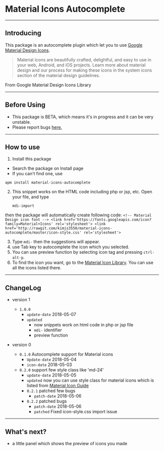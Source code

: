 # Material Icons Autocomplete

---
## Introducing
This package is an autocomplete plugin which let you to use [Google Material Design Icons](https://material.io/icons/).
>Material icons are beautifully crafted, delightful, and easy to use in your web, Android, and iOS projects. Learn more about material design and our process for making these icons in the system icons section of the material design guidelines.

From Google  Material Design Icons Library

---
## Before Using
* This package is BETA, which means it's in progress and it can be very unstable.
* Please report bugs [here.](https://github.com/kimjs3550/material-icons-autocomplete/issues)

---
## How to use
1. Install this package
  * Search the package on Install page
  * If you can't find one, use
  ```
  apm install material-icons-autocomplete
  ```
2. This snippet works on the HTML code including php or jsp, etc. Open your file, and type
    ```
    mdi-import
    ```
then the package will automatically create following code:
    ```
    <!-- Material Design icon font -->
    <link href='https://fonts.googleapis.com/icon?family=Material+Icons' rel='stylesheet'>
    <link href='http://rawgit.com/kimjs3550/material-icons-autocomplete/master/icon-style.css' rel='stylesheet'>
    ```    

3. Type ```mdi-``` then the suggestions will appear.
4. use Tab key to autocomplete the icon which you selected.
5. You can use preview function by selecting icon tag and pressing ```ctrl-alt-p```.
6. To find the icon you want, go to the [Material Icon Library](https://material.io/icons). You can use all the icons listed there.

---
## ChangeLog
* version 1
    * ```1.0.0```
        * ```update-date``` 2018-05-07
        * ```updated```
            * now snippets work on html code in php or jsp file
            * ```mdi-``` identifier
            * preview function

* version 0
    * ```0.1.0``` Autocomplete support for Material icons
        * ```Update-date``` 2018-05-04
        * ```icon-date``` 2018-05-03
    * ```0.2.0``` support few style class like 'md-24'
        * ```update-date``` 2018-05-05
        * ```updated``` now you can use style class for material icons which is listed from [Material Icon Guide](http://google.github.io/material-design-icons/)
        * ```0.2.1``` patched few bugs
          * ```patch-date``` 2018-05-06
        * ```0.2.2``` patched bugs
          * ```patch-date``` 2018-05-06
          * ```patched``` Fixed icon-style.css import issue

---
## What's next?
* a little panel which shows the preview of icons you made
